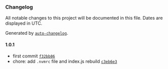 ### Changelog

All notable changes to this project will be documented in this file. Dates are displayed in UTC.

Generated by [`auto-changelog`](https://github.com/CookPete/auto-changelog).

#### 1.0.1

- first commit [`f32bb86`](https://github.com/hrenaud/gatsby-plugin-strapi-datas-mocker/commit/f32bb86a2aa4693059cf21c411894bd8511b004c)
- chore: add `.nvmrc` file and index.js rebuild [`c3eb6e3`](https://github.com/hrenaud/gatsby-plugin-strapi-datas-mocker/commit/c3eb6e3a7020035f82f0753c05cd7db6dde81731)
